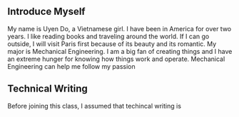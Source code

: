 Introduce Myself
---------------

My name is Uyen Do, a Vietnamese girl. I have been in America for over two years. I like reading books and traveling around the world. If I can go outside, I will visit Paris first because of its beauty and its romantic. 
My major is Mechanical Engineering. I am a big fan of creating things and I have an extreme hunger for knowing how things work and operate. Mechanical Engineering can help me follow my passion

Technical Writing
----------------

Before joining this class, I assumed that techincal writing is 
